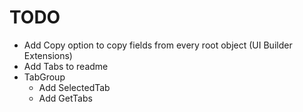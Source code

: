 ﻿# TODO
- Add Copy option to copy fields from every root object (UI Builder Extensions)
- Add Tabs to readme
- TabGroup
    - Add SelectedTab
    - Add GetTabs